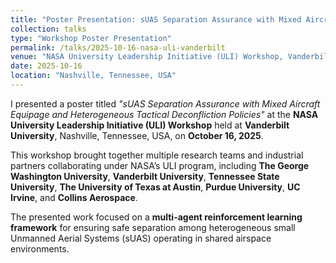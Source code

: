 ```yaml
---
title: "Poster Presentation: sUAS Separation Assurance with Mixed Aircraft Equipage and Heterogeneous Tactical Deconfliction Policies"
collection: talks
type: "Workshop Poster Presentation"
permalink: /talks/2025-10-16-nasa-uli-vanderbilt
venue: "NASA University Leadership Initiative (ULI) Workshop, Vanderbilt University"
date: 2025-10-16
location: "Nashville, Tennessee, USA"
---
```


I presented a poster titled *"sUAS Separation Assurance with Mixed Aircraft Equipage and Heterogeneous Tactical Deconfliction Policies"* at the **NASA University Leadership Initiative (ULI) Workshop** held at **Vanderbilt University**, Nashville, Tennessee, USA, on **October 16, 2025**.  

This workshop brought together multiple research teams and industrial partners collaborating under NASA’s ULI program, including **The George Washington University**, **Vanderbilt University**, **Tennessee State University**, **The University of Texas at Austin**, **Purdue University**, **UC Irvine**, and **Collins Aerospace**.  

The presented work focused on a **multi-agent reinforcement learning framework** for ensuring safe separation among heterogeneous small Unmanned Aerial Systems (sUAS) operating in shared airspace environments.
